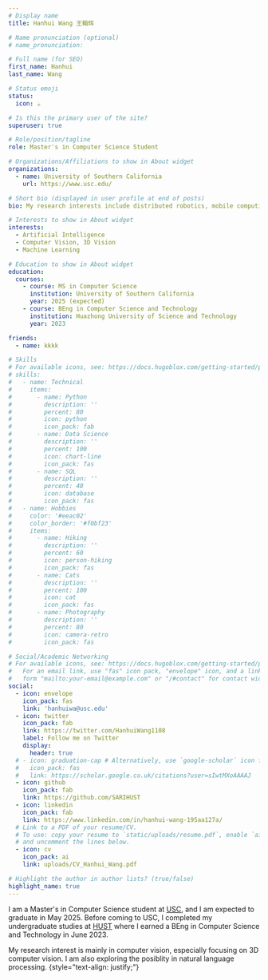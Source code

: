 ```yaml
---
# Display name
title: Hanhui Wang 王翰辉

# Name pronunciation (optional)
# name_pronunciation: 

# Full name (for SEO)
first_name: Hanhui
last_name: Wang

# Status emoji
status:
  icon: ☕️

# Is this the primary user of the site?
superuser: true

# Role/position/tagline
role: Master's in Computer Science Student

# Organizations/Affiliations to show in About widget
organizations:
  - name: University of Southern California
    url: https://www.usc.edu/

# Short bio (displayed in user profile at end of posts)
bio: My research interests include distributed robotics, mobile computing and programmable matter.

# Interests to show in About widget
interests:
  - Artificial Intelligence
  - Computer Vision, 3D Vision
  - Machine Learning

# Education to show in About widget
education:
  courses:
    - course: MS in Computer Science
      institution: University of Southern California
      year: 2025 (expected)
    - course: BEng in Computer Science and Technology
      institution: Huazhong University of Science and Technology
      year: 2023

friends:
  - name: kkkk

# Skills
# For available icons, see: https://docs.hugoblox.com/getting-started/page-builder/#icons
# skills:
#   - name: Technical
#     items:
#       - name: Python
#         description: ''
#         percent: 80
#         icon: python
#         icon_pack: fab
#       - name: Data Science
#         description: ''
#         percent: 100
#         icon: chart-line
#         icon_pack: fas
#       - name: SQL
#         description: ''
#         percent: 40
#         icon: database
#         icon_pack: fas
#   - name: Hobbies
#     color: '#eeac02'
#     color_border: '#f0bf23'
#     items:
#       - name: Hiking
#         description: ''
#         percent: 60
#         icon: person-hiking
#         icon_pack: fas
#       - name: Cats
#         description: ''
#         percent: 100
#         icon: cat
#         icon_pack: fas
#       - name: Photography
#         description: ''
#         percent: 80
#         icon: camera-retro
#         icon_pack: fas

# Social/Academic Networking
# For available icons, see: https://docs.hugoblox.com/getting-started/page-builder/#icons
#   For an email link, use "fas" icon pack, "envelope" icon, and a link in the
#   form "mailto:your-email@example.com" or "/#contact" for contact widget.
social:
  - icon: envelope
    icon_pack: fas
    link: 'hanhuiwa@usc.edu'
  - icon: twitter
    icon_pack: fab
    link: https://twitter.com/HanhuiWang1108
    label: Follow me on Twitter
    display:
      header: true
  # - icon: graduation-cap # Alternatively, use `google-scholar` icon from `ai` icon pack
  #   icon_pack: fas
  #   link: https://scholar.google.co.uk/citations?user=sIwtMXoAAAAJ
  - icon: github
    icon_pack: fab
    link: https://github.com/SARIHUST
  - icon: linkedin
    icon_pack: fab
    link: https://www.linkedin.com/in/hanhui-wang-195aa127a/
  # Link to a PDF of your resume/CV.
  # To use: copy your resume to `static/uploads/resume.pdf`, enable `ai` icons in `params.yaml`,
  # and uncomment the lines below.
  - icon: cv
    icon_pack: ai
    link: uploads/CV_Hanhui_Wang.pdf

# Highlight the author in author lists? (true/false)
highlight_name: true
---
```


I am a Master's in Computer Science student at [USC](https://www.usc.edu/), and I am expected to graduate in May 2025. Before coming to USC, I completed my undergraduate studies at [HUST](https://hust.edu.cn/) where I earned a BEng in Computer Science and Technology in June 2023.

My research interest is mainly in computer vision, especially focusing on 3D computer vision. I am also exploring the posiblity in natural language processing.
{style="text-align: justify;"}
